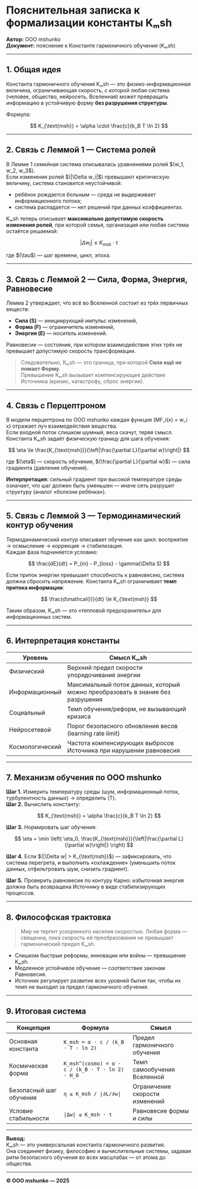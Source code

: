 # Пояснительная записка к формализации константы Kₘsh

**Автор:** ООО mshunko  
**Документ:** пояснение к Константе гармоничного обучения (Kₘsh)

---

## 1. Общая идея

Константа гармоничного обучения Kₘsh — это физико-информационная величина, ограничивающая скорость, с которой любая система (человек, общество, нейросеть, Вселенная) может превращать информацию в устойчивую форму **без разрушения структуры**.  

Формула:

$$
K_{\text{msh}} = \alpha \cdot \frac{c}{k_B T \ln 2}
$$

---

## 2. Связь с Леммой 1 — Система ролей

В Лемме 1 семейная система описывалась уравнениями ролей \$(w_1, w_2, w_3\$).  
Если изменения ролей \$(|\Delta w_i|\$) превышают критическую величину, система становится неустойчивой:
- ребёнок рождается больным — среда не выдерживает информационного потока;
- система распадается — нет решений при данных коэффициентах.

Kₘsh теперь описывает **максимально допустимую скорость изменения ролей**, при которой семья, организация или любая система остаётся решаемой:

$$
|\Delta w_i| \le K_{\text{msh}} \cdot \tau
$$

где \$(\tau\$) — шаг времени, цикл, эпоха.

---

## 3. Связь с Леммой 2 — Сила, Форма, Энергия, Равновесие

Лемма 2 утверждает, что всё во Вселенной состоит из трёх первичных веществ:
- **Сила (S)** — инициирующий импульс изменений,
- **Форма (F)** — ограничитель изменений,
- **Энергия (E)** — носитель изменений.

Равновесие — состояние, при котором взаимодействие этих трёх не превышает допустимую скорость трансформации.

> Следовательно, Kₘsh — это граница, при которой **Сила ещё не ломает Форму**.  
> Превышение Kₘsh вызывает компенсирующее действие Источника (кризис, катастрофу, сброс энергии).

---

## 4. Связь с Перцептроном

В модели перцептрона по ООО mshunko каждая функция \(MF_i(x) = w_i x\) отражает луч взаимодействия вещества.  
Если входной поток слишком шумный, веса скачут, теряя смысл.  Константа Kₘsh задаёт физическую границу для шага обучения:

$$
\eta \le \frac{K_{\text{msh}}}{\left|\frac{\partial L}{\partial w}\right|}
$$

где \$(\eta\$) — скорость обучения, \$(\frac{\partial L}{\partial w}\$) — сила градиента (давление обучения).  

**Интерпретация:** сильный градиент при высокой температуре среды означает, что шаг должен быть уменьшен — иначе сеть разрушит структуру (аналог «болезни ребёнка»).

---

## 5. Связь с Леммой 3 — Термодинамический контур обучения

Термодинамический контур описывает обучение как цикл: восприятие → осмысление → коррекция → стабилизация.  
Каждая фаза подчиняется условию:

$$
\frac{dE}{dt} = P_{in} - P_{loss} - \gamma(\Delta S)
$$

Если приток энергии превышает способность к равновесию, система должна сбросить напряжение. Константа Kₘsh ограничивает **темп притока информации**:

$$
\frac{d\mathcal{I}}{dt} \le K_{\text{msh}}
$$

Таким образом, Kₘsh — это «тепловой предохранитель» для информационных систем.

---

## 6. Интерпретация константы

| Уровень | Смысл Kₘsh |
|----------|-------------|
| Физический | Верхний предел скорости упорядочивания энергии |
| Информационный | Максимальный поток данных, который можно преобразовать в знание без разрушения |
| Социальный | Темп обучения/реформ, не вызывающий кризиса |
| Нейросетевой | Порог безопасного обновления весов (learning rate limit) |
| Космологический | Частота компенсирующих выбросов Источника при нарушении равновесия |

---

## 7. Механизм обучения по ООО mshunko

**Шаг 1.** Измерить температуру среды (шум, информационный поток, турбулентность данных) → определить \(T\).  
**Шаг 2.** Вычислить константу:

$$
K_{\text{msh}} = \alpha \frac{c}{k_B T \ln 2}
$$

**Шаг 3.** Нормировать шаг обучения:

$$
\eta = \min \left( \eta_0, \frac{K_{\text{msh}}}{\left|\frac{\partial L}{\partial w}\right|} \right)
$$

**Шаг 4.** Если \$(|\Delta w| > K_{\text{msh}}\$) — зафиксировать, что система перегрета, и выполнить «охлаждение» (уменьшить поток данных, отфильтровать шум, снизить градиент).

**Шаг 5.** Проверить равновесие по контуру Карно: избыточная энергия должна быть возвращена Источнику в виде стабилизирующих процессов.

---

## 8. Философская трактовка

> Мир не терпит ускоренного насилия скоростью. Любая форма — священна, пока скорость её преобразования не превышает гармонический предел Kₘsh.

- Слишком быстрые реформы, инновации или войны — превышение Kₘsh.  
- Медленное устойчивое обучение — соответствие законам Равновесия.  
- Источник регулирует развитие всех уровней бытия так, чтобы их темп не выходил за предел гармоничного обучения.

---

## 9. Итоговая система

| Концепция | Формула | Смысл |
|------------|----------|--------|
| Основная константа | `K_msh = α · c / (k_B · T · ln 2)` | Предел гармоничного обучения |
| Космическая форма | `K_msh^(cosmo) = α · c / (k_B · T · ln 2) · H_0` | Темп самообучения Вселенной |
| Безопасный шаг обучения | `η ≤ K_msh / \|∂L/∂w\|` | Ограничение скорости изменений |
| Условие стабильности | `\|Δw\| ≤ K_msh · τ` | Равновесие формы и силы |

---

**Вывод:**  
Kₘsh — это универсальная константа гармоничного развития.  
Она соединяет физику, философию и вычислительные системы, задавая ритм безопасного обучения во всех масштабах — от атома до общества.

---
**© ООО mshunko — 2025**


